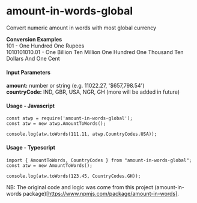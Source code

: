 # amount-in-words-global
Convert numeric amount in words with most global currency

**Conversion Examples**  
101 - One Hundred One Rupees  
1010101010.01 - One Billion Ten Million One Hundred One Thousand Ten Dollars And One Cent

#### Input Parameters
**amount:** number or string (e.g. 11022.27, '$657,798.54')  
**countryCode:** IND, GBR, USA, NGR, GH (more will be added in future)

#### Usage - Javascript
```
const atwp = require('amount-in-words-global');
const atw = new atwp.AmountToWords();

console.log(atw.toWords(111.11, atwp.CountryCodes.USA));
```

#### Usage - Typescript
```
import { AmountToWords, CountryCodes } from "amount-in-words-global";
const atw = new AmountToWords();

console.log(atw.toWords(123.45, CountryCodes.GH));
```

NB: The original code and logic was come from this project (amount-in-words package)[https://www.npmjs.com/package/amount-in-words].